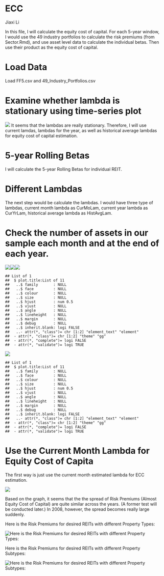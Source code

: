 ECC
================
Jiaxi Li

In this file, I will calculate the equity cost of capital. For each 5-year window, I would use the 49 industry portfolios to calculate the risk premiums (from Sector.Rmd), and use asset level data to calculate the individual betas. Then use their product as the equity cost of capital.

Load Data
=========

Load FF5.csv and 49\_Industry\_Portfolios.csv

Examine whether lambda is stationary using time-series plot
===========================================================

![](ECC_files/figure-markdown_github/unnamed-chunk-3-1.png) It seems that the lambdas are really stationary. Therefore, I will use current lamdas, lambdas for the year, as well as historical average lambdas for equity cost of capital estimation.

5-year Rolling Betas
====================

I will calculate the 5-year Rolling Betas for individual REIT.

Different Lambdas
=================

The next step would be calculate the lambdas. I would have three type of lambdas, current month lambda as CurMoLam, current year lambda as CurYrLam, historical average lambda as HistAvgLam.

Check the number of assets in our sample each month and at the end of each year.
================================================================================

![](ECC_files/figure-markdown_github/unnamed-chunk-6-1.png)![](ECC_files/figure-markdown_github/unnamed-chunk-6-2.png)![](ECC_files/figure-markdown_github/unnamed-chunk-6-3.png)

    ## List of 1
    ##  $ plot.title:List of 11
    ##   ..$ family       : NULL
    ##   ..$ face         : NULL
    ##   ..$ colour       : NULL
    ##   ..$ size         : NULL
    ##   ..$ hjust        : num 0.5
    ##   ..$ vjust        : NULL
    ##   ..$ angle        : NULL
    ##   ..$ lineheight   : NULL
    ##   ..$ margin       : NULL
    ##   ..$ debug        : NULL
    ##   ..$ inherit.blank: logi FALSE
    ##   ..- attr(*, "class")= chr [1:2] "element_text" "element"
    ##  - attr(*, "class")= chr [1:2] "theme" "gg"
    ##  - attr(*, "complete")= logi FALSE
    ##  - attr(*, "validate")= logi TRUE

![](ECC_files/figure-markdown_github/unnamed-chunk-6-4.png)

    ## List of 1
    ##  $ plot.title:List of 11
    ##   ..$ family       : NULL
    ##   ..$ face         : NULL
    ##   ..$ colour       : NULL
    ##   ..$ size         : NULL
    ##   ..$ hjust        : num 0.5
    ##   ..$ vjust        : NULL
    ##   ..$ angle        : NULL
    ##   ..$ lineheight   : NULL
    ##   ..$ margin       : NULL
    ##   ..$ debug        : NULL
    ##   ..$ inherit.blank: logi FALSE
    ##   ..- attr(*, "class")= chr [1:2] "element_text" "element"
    ##  - attr(*, "class")= chr [1:2] "theme" "gg"
    ##  - attr(*, "complete")= logi FALSE
    ##  - attr(*, "validate")= logi TRUE

Use the Current Month Lambda for Equity Cost of Capita
======================================================

The first way is just use the current month estimated lambda for ECC estimation.

![](ECC_files/figure-markdown_github/unnamed-chunk-7-1.png)

Based on the graph, it seems that the the spread of Risk Premiums (Almost Equity Cost of Capital) are quite similar across the years. (A former test will be conducted later.) In 2008, however, the spread becomes really large suddenly.

Here is the Risk Premiums for desired REITs with different Property Types:

![Here is the Risk Premiums for desired REITs with different Property Types:](CurMoProperty.png)

Here is the Risk Premiums for desired REITs with different Property Subtypes:

![Here is the Risk Premiums for desired REITs with different Property Subtypes:](CurMoSubproperty.png)
